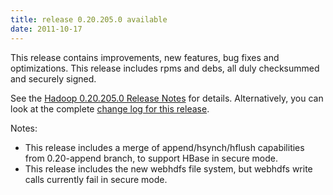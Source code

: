 ```yaml
---
title: release 0.20.205.0 available
date: 2011-10-17
---
```

<!---
  Licensed under the Apache License, Version 2.0 (the "License");
  you may not use this file except in compliance with the License.
  You may obtain a copy of the License at

   https://www.apache.org/licenses/LICENSE-2.0

  Unless required by applicable law or agreed to in writing, software
  distributed under the License is distributed on an "AS IS" BASIS,
  WITHOUT WARRANTIES OR CONDITIONS OF ANY KIND, either express or implied.
  See the License for the specific language governing permissions and
  limitations under the License. See accompanying LICENSE file.
-->

This release contains improvements, new features, bug fixes and
optimizations. This release includes rpms and debs, all duly checksummed
and securely signed.

See the [Hadoop 0.20.205.0 Release
Notes](https://hadoop.apache.org/docs/r0.20.205.0/releasenotes.html) for
details. Alternatively, you can look at the complete [change log for
this release](https://hadoop.apache.org/docs/r0.20.205.0/changes.html).

Notes:

-   This release includes a merge of append/hsynch/hflush capabilities
from 0.20-append branch, to support HBase in secure mode.
-   This release includes the new webhdfs file system, but webhdfs write
calls currently fail in secure mode.

